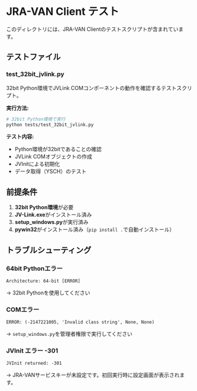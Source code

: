 # JRA-VAN Client テスト

このディレクトリには、JRA-VAN Clientのテストスクリプトが含まれています。

## テストファイル

### test_32bit_jvlink.py
32bit Python環境でJVLink COMコンポーネントの動作を確認するテストスクリプト。

**実行方法:**
```bash
# 32bit Python環境で実行
python tests/test_32bit_jvlink.py
```

**テスト内容:**
- Python環境が32bitであることの確認
- JVLink COMオブジェクトの作成
- JVInitによる初期化
- データ取得（YSCH）のテスト

## 前提条件

1. **32bit Python環境**が必要
2. **JV-Link.exe**がインストール済み
3. **setup_windows.py**が実行済み
4. **pywin32**がインストール済み（`pip install .`で自動インストール）

## トラブルシューティング

### 64bit Pythonエラー
```
Architecture: 64-bit [ERROR]
```
→ 32bit Pythonを使用してください

### COMエラー
```
ERROR: (-2147221005, 'Invalid class string', None, None)
```
→ `setup_windows.py`を管理者権限で実行してください

### JVInit エラー -301
```
JVInit returned: -301
```
→ JRA-VANサービスキーが未設定です。初回実行時に設定画面が表示されます。